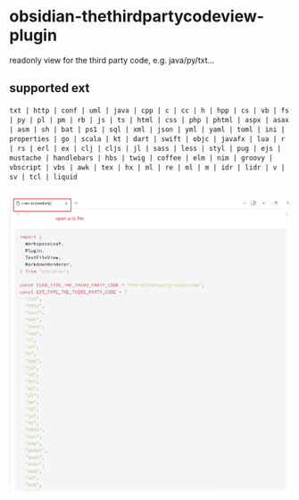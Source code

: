 # obsidian-thethirdpartycodeview-plugin

readonly view for the third party code, e.g. java/py/txt...

## supported ext

`txt | http | conf | uml | java | cpp | c | cc | h | hpp | cs | vb | fs | py | pl | pm | rb | js | ts | html | css | php | phtml | aspx | asax | asm | sh | bat | ps1 | sql | xml | json | yml | yaml | toml | ini | properties | go | scala | kt | dart | swift | objc | javafx | lua | r | rs | erl | ex | clj | cljs | jl | sass | less | styl | pug | ejs | mustache | handlebars | hbs | twig | coffee | elm | nim | groovy | vbscript | vbs | awk | tex | hx | ml | re | ml | m | idr | lidr | v | sv | tcl | liquid`

##

![desktop_example](_files/desktop_example.png)